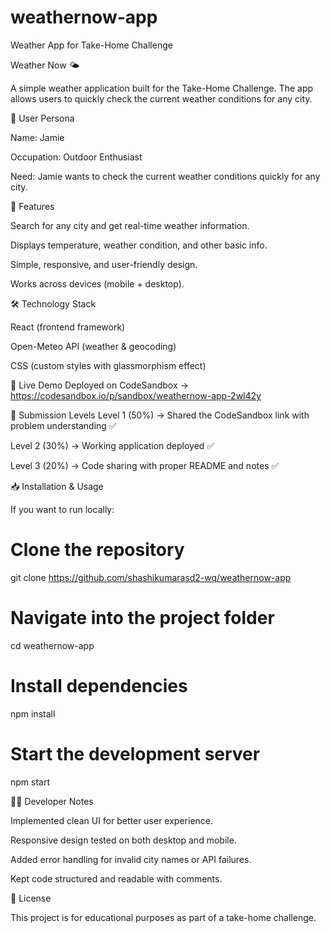 # weathernow-app
Weather App for Take-Home Challenge

Weather Now 🌤️

A simple weather application built for the Take-Home Challenge.
The app allows users to quickly check the current weather conditions for any city.

📌 User Persona

Name: Jamie

Occupation: Outdoor Enthusiast

Need: Jamie wants to check the current weather conditions quickly for any city.

🎯 Features

Search for any city and get real-time weather information.

Displays temperature, weather condition, and other basic info.

Simple, responsive, and user-friendly design.

Works across devices (mobile + desktop).

🛠️ Technology Stack

React (frontend framework)

Open-Meteo API (weather & geocoding)

CSS (custom styles with glassmorphism effect)

🚀 Live Demo
Deployed on CodeSandbox → https://codesandbox.io/p/sandbox/weathernow-app-2wl42y

📂 Submission Levels
Level 1 (50%) → Shared the CodeSandbox link with problem understanding ✅

Level 2 (30%) → Working application deployed ✅

Level 3 (20%) → Code sharing with proper README and notes ✅

📥 Installation & Usage

If you want to run locally:

# Clone the repository
git clone https://github.com/shashikumarasd2-wq/weathernow-app

# Navigate into the project folder
cd weathernow-app

# Install dependencies
npm install

# Start the development server
npm start

🧑‍💻 Developer Notes

Implemented clean UI for better user experience.

Responsive design tested on both desktop and mobile.

Added error handling for invalid city names or API failures.

Kept code structured and readable with comments.

📜 License

This project is for educational purposes as part of a take-home challenge.
